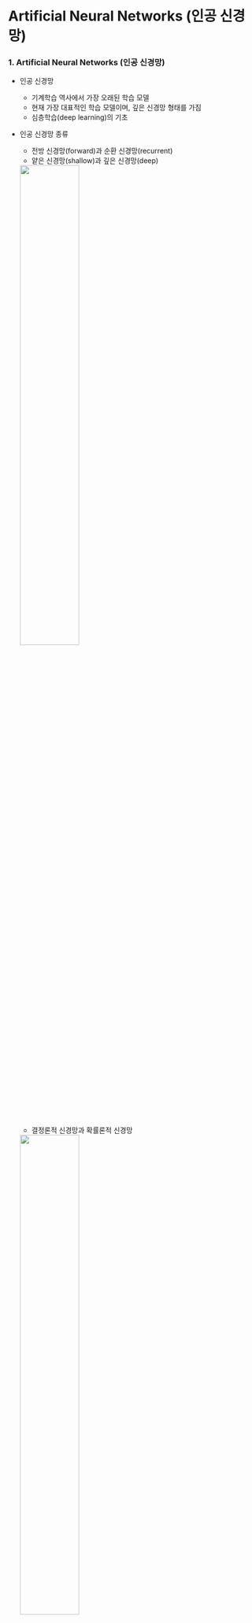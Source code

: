 # Artificial Neural Networks (인공 신경망)

### 1. Artificial Neural Networks (인공 신경망)
* 인공 신경망
  * 기계학습 역사에서 가장 오래된 학습 모델
  * 현재 가장 대표적인 학습 모델이며, 깊은 신경망 형태를 가짐
  * 심층학습(deep learning)의 기초
* 인공 신경망 종류
  * 전방 신경망(forward)과 순환 신경망(recurrent)
  * 얕은 신경망(shallow)과 깊은 신경망(deep)
  <img src="https://user-images.githubusercontent.com/97011426/202591625-016d2af9-9291-4251-b4f3-a1c6c7f1ae17.png" width="50%" height="50%"/>
  
  * 결정론적 신경망과 확률론적 신경망
  <img src="https://user-images.githubusercontent.com/97011426/202592338-b80352c3-9fde-43ec-b7bd-20068712a449.png" width="50%" height="50%"/>
  
### 2. Perceptron (퍼셉트론)
* 퍼셉트론 특징
  * 인간 뉴런을 모방한 최초의 인공 신경망
  * 노드(node), 가중치(weight), 층(layer)과 같은 개념을 도입하고 학습 알고리즘을 제시
  * 원시 신경망이지만, 심층학습을 포함한 현대 인공신경망의 중요한 구성 요소
  <img src="https://user-images.githubusercontent.com/97011426/202592647-5a932da1-d646-47ae-bc92-a49cb8d91c86.png" width="80%" height="80%"/>
  
* 퍼셉트론 구조
  * 입력층과 출력층을 가짐
    + 입력층은 연산을 하지 않으므로 단일층 구조로 간주
    + 입력층의 i번째 노드는 특징 벡터 𝐱 = (𝑥1, 𝑥2, ⋯ , 𝑥𝑑)T의 요소 𝑥𝑖를 담당
    + 항상 1이 입력되는 편향bias 노드
    + i번째 입력 노드와 출력 노드를 연결하는 변edge은 가중치 𝑤𝑖를 가짐
    + 출력층은 한 개의 노드
 <img src="https://user-images.githubusercontent.com/97011426/202593320-e21bb812-b5bc-4016-84b1-91d308f974e2.png" width="70%" height="70%"/>
 
 * 퍼셉트론 동작
    - 선형 연산 (입력값과 가중치를 곱하고 더하여 s 구함) + 비선형 연산 (활성함수τ 적용)
  
       → 계단 함수step function를 활성함수 𝜏로 사용한다면, 최종 출력 y는 +1 또는 -1 얻음
       <img src="https://user-images.githubusercontent.com/97011426/202593570-b50115a9-4caf-4e26-bae9-dedb3aaf02cf.png" width="50%" height="50%"/>
       ->이때 활성함수τ는 비선형 연산 & s는 선형연산
      
* 행렬 표기
  * 선형 연산 표기
    <img src="https://user-images.githubusercontent.com/97011426/202593905-9a316499-cb81-4b02-a16b-45cdb32cc814.png" width="50%" height="50%"/>
  + 편향을 추가하면
    <img src="https://user-images.githubusercontent.com/97011426/202593962-f5d26e87-0799-4e31-a1cc-e9a5fca59e81.png" width="50%" height="50%"/>
    
          -> 이때 편향은 함수의 원점을 옮긴다는 개념으로 이해 가능
   * 비선형 연산을 포함한 퍼셉트론 표기
    <img src="https://user-images.githubusercontent.com/97011426/202594103-0b034c0b-92d7-4230-8fc6-a5196bdb1dd6.png" width="20%" height="20%"/>

* 퍼셉트론 동작의 기하하적 의미
  * 2차원 특징 공간 : 결정 직선 ( 주어진 특징 공간을 +1과 -1의 두 부분 공간으로 분할하는 분류기 역할
  <img src="https://user-images.githubusercontent.com/97011426/202594887-34acfa01-2983-44c7-b70b-4466191c2abe.png" width="60%" height="60%"/>
  
  * d차원 특징 공간
  
    <img src="https://user-images.githubusercontent.com/97011426/202594993-a08a1cf3-e1a0-4b8e-b536-e2aff042f08e.png" width="60%" height="60%"/>

* 일반적인 분류기의 학습 수행 과정
  - 1 단계: 분류기의 가설(모델) 설정
  - 2 단계: 해당 분류기의 목적함수 𝐽(Θ) 정의
  - 3 단계: 𝐽(Θ)를 최소화하는 Θ를 찾기 위한 최적화 방법 수행
  
* 퍼셉트론 분류기의 학습 수행 과정 2단계 : 목적함수 정의
  - 퍼셉트론의 매개변수를 𝐰 = (𝑤0, 𝑤1, ⋯ , 𝑤𝑑)T 라 하면, 매개변수 집합: Θ = 𝐰 , 목적함수: 𝐽(Θ) 또는 𝐽(𝐰) 표기
  - 퍼셉트론의 목적함수 조건 ( 단, 모든 샘플은 선형 분리가 가능함을 가정함 )
    1. 𝐽(𝐰)>= 0 이다 (1)
    2. w가 최적이면, 즉 모든 샘플을 맞히면 𝐽(𝐰) = 0이다. (2)
    3. 틀리는 샘플이 많은 w일수록 𝐽(𝐰)는 큰 값을 가진다. (3)
    
* 퍼셉트론 목적 함수

<img src="https://user-images.githubusercontent.com/97011426/202595666-c644f0e4-2e14-4535-827c-b5dd890f210f.png" width="80%" height="80%"/>

* 퍼셉트론 분류기의 학습 수행 과정 3단계 : 최적화
  *  경사 하강법(gradient descent): 𝐽(Θ) 의 기울기(미분) 정보를 활용한 반복 탐색(𝚯𝐭+𝟏 ← 𝚯𝐭 − 𝜌𝐠)을 수행하여 극소값을 찾음
  <img src="https://user-images.githubusercontent.com/97011426/202595954-8abc5f7c-a6bb-46be-b244-dcb0c01e57d9.png" width="60%" height="60%"/>
  
       -> 왼쪽 그래프에서 왼쪽 부근의 최저점을 local minimum, 오른쪽의 최저점을 global minimum이라 한다. (학습률의 중요성에서 다시)
     
* 경사도 계산: 가중치 갱신 규칙 𝚯𝐭+𝟏 ← 𝚯𝐭 − ρ𝐠를 적용하려면 경사도 𝐠 필요, 학습률(learning rate) ρ

  <img src="https://user-images.githubusercontent.com/97011426/202596504-83e27eeb-e66a-4ee5-a7df-1ec2c2a07538.png" width="80%" height="80%"/>

     -> 학습률이 너무 크면 이동을 너무 크게 해 최저점을 발견하지 못하고, 학습률이 너무 작으면 시간이 오래 걸린다. 
     

* 행렬 표기하여 간결하게 표기 :

<img src="https://user-images.githubusercontent.com/97011426/202596842-26cde160-a42c-47d8-bf3c-c9bffb1ba375.png" width="80%" height="80%"/>

-> 배치 버전 : 전체 학습 데이터를 하나의 배치로 묶어 학습시키는 방법

-> 스토캐스틱 버전 : 단 하나의 데이터를 이용하여 학습 1회 진행하는 방법 (배치크기가 1)


### 3. Multi-Layer Perceptron (다층 퍼셉트론)
* 퍼셉트론은 선형 분류기linear classifier, 활성함수가 미분 분가능 한계
  - 선형 분리 불가능한 상황에서는 일정한 양의 오류
    + XOR 문제는 75% 정확도 한계
    <img src="https://user-images.githubusercontent.com/97011426/202598041-bbb0c3f5-958f-468f-8283-3e7ccdeec075.png" width="60%" height="60%"/>
    
* 다층 퍼셉트론 핵심
  - 은닉층hidden layer: 특징 공간을 과업 수행에 유리한 새로운 특징 공간으로 변환
  - 시그모이드sigmoid 활성함수activation function: 경성hard 출력의 계단 함수 → 연속적인 연성냀 출력의 시그모이드 함수
  - 오류 역전파 학습 알고리즘: 복수층이 순차적으로 이어진 구조로 역방향 경사도를 한층 씩 계산하고 가중치를 갱신

* XOR 문제 해결
  * 논리 회로 활용 관점
    <img src="https://user-images.githubusercontent.com/97011426/202598289-facabd62-5c8b-4d42-ab57-ada87a6b2577.png" width="60%" height="60%"/>












  



